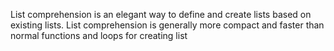 List comprehension is an elegant way to define and create lists based on existing lists. List comprehension is generally more compact and faster than normal functions and loops for creating list